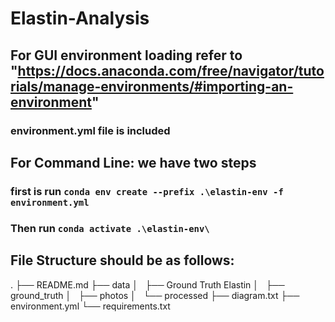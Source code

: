 # Elastin-Analysis

## For GUI environment loading refer to "https://docs.anaconda.com/free/navigator/tutorials/manage-environments/#importing-an-environment"

### environment.yml file is included

## For Command Line: we have two steps
### first is run `conda env create --prefix .\elastin-env -f environment.yml`
### Then run `conda activate .\elastin-env\`


## File Structure should be as follows:
.
├── README.md
├── data
│   ├── Ground Truth Elastin
│   ├── ground_truth
│   ├── photos
│   └── processed
├── diagram.txt
├── environment.yml
└── requirements.txt
